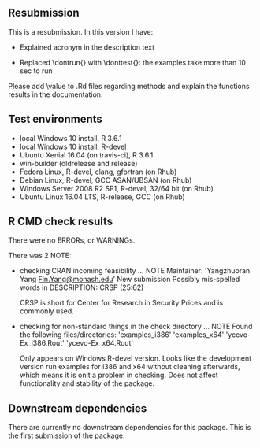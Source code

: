 ## Resubmission
This is a resubmission. In this version I have:

* Explained acronym in the description text

* Replaced \dontrun{} with \donttest{}: 
    the examples take more than 10 sec to run 







Please add \value to .Rd files regarding methods and explain the functions results in the documentation.





## Test environments
* local Windows 10 install, R 3.6.1
* local Windows 10 install, R-devel
* Ubuntu Xenial 16.04 (on travis-ci), R 3.6.1
* win-builder (oldrelease and release)
* Fedora Linux, R-devel, clang, gfortran (on Rhub)
* Debian Linux, R-devel, GCC ASAN/UBSAN  (on Rhub)
* Windows Server 2008 R2 SP1, R-devel, 32/64 bit (on Rhub)
* Ubuntu Linux 16.04 LTS, R-release, GCC (on Rhub)

## R CMD check results
There were no ERRORs, or WARNINGs.

There was 2 NOTE:

* checking CRAN incoming feasibility ... NOTE
  Maintainer: 'Yangzhuoran Yang <Fin.Yang@monash.edu>'
  New submission
  Possibly mis-spelled words in DESCRIPTION:
    CRSP (25:62)

  CRSP is short for Center for Research in Security Prices and is commonly used.

* checking for non-standard things in the check directory ... NOTE
  Found the following files/directories:
    'examples_i386' 'examples_x64' 'ycevo-Ex_i386.Rout'
    'ycevo-Ex_x64.Rout'
    
  Only appears on Windows R-devel version. 
  Looks like the development version run examples for i386 and x64 without cleaning afterwards, 
  which means it is onlt a problem in checking.
  Does not affect functionality and stability of the package.

## Downstream dependencies

There are currently no downstream dependencies for this package.
This is the first submission of the package.